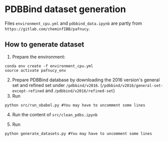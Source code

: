 # PDBBind dataset generation 

Files `environment_cpu.yml` and `pdbbind_data.ipynb` are partly from `https://gitlab.com/cheminfIBB/pafnucy`.

## 

## How to generate dataset
1. Prepare the environment:
```
conda env create -f environment_cpu.yml 
source activate pafnucy_env
```
2. Prepare PDBBind database by downloading the 2016 version's general set and refined set under `/pdbbind/v2016`. (`/pdbbind/v2016/general-set-except-refined` and `/pdbbind/v2016/refined-set`)
3. Run  
```
python src/run_obabel.py #You may have to uncomment some lines 
```
4. Run the content of `src/clean_pdbs.ipynb`

5. Run 
```
python generate_datasets.py #You may have to uncomment some lines
```

